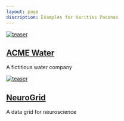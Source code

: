```yaml
---
layout: page
discription: Examples for Varities Pasonas
---
```


<a href="/new-cairis/ACME_Water.html" title="ACME Water" class="post-teaser"><img src="/new-cairis/images/ACME_teaser.gif" alt="teaser" itemprop="image" />
    </a>
  <h2 class="page-title" itemprop="name"><a href="/new-cairis/ACME_Water.html">ACME Water</a></h2>
  <p class="page-excerpt" itemprop="description">A fictitious water company</p> 
   
  
  <a href="/new-cairis/NeuroGrid.html" title="NeuroGrid" class="post-teaser"><img src="/new-cairis/images/Exemplar_teaser.gif" alt="teaser" itemprop="image" />
    </a>
  <h2 class="page-title" itemprop="name"><a href="/new-cairis/NeuroGrid.html">NeuroGrid</a></h2>
  <p class="page-excerpt" itemprop="description">A data grid for neuroscience</p>
